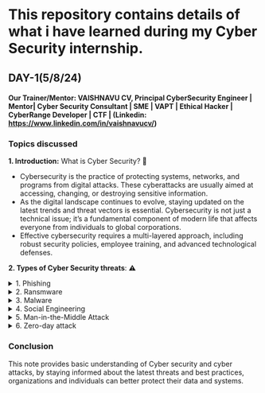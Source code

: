 # This repository contains details of what i have learned during my Cyber Security internship.

## DAY-1(5/8/24)
#### Our Trainer/Mentor: VAISHNAVU CV, Principal CyberSecurity Engineer | Mentor| Cyber Security Consultant | SME | VAPT | Ethical Hacker | CyberRange Developer | CTF | (Linkedin: https://www.linkedin.com/in/vaishnavucv/)
### Topics discussed
__1. Introduction:__ What is Cyber Security? :ninja:
+ Cybersecurity is the practice of protecting systems, networks, and programs from digital attacks. These cyberattacks are usually aimed at accessing, changing, or destroying sensitive information.
+ As the digital landscape continues to evolve, staying updated on the latest trends and threat vectors is essential. Cybersecurity is not just a technical issue; it’s a fundamental component of modern life that affects everyone from individuals to global corporations.
+ Effective cybersecurity requires a multi-layered approach, including robust security policies, employee training, and advanced technological defenses.

__2. Types of Cyber Security threats__: :warning:
<details>
   <summary>1. Phishing</summary>
   <p>Uses fraudulent emails, text messages, phone calls or websites to trick people into sharing sensitive data, downloading malware or otherwise exposing themselves to cybercrime.
      
   ![phishing_working](https://github.com/user-attachments/assets/14fbe633-d640-46bb-a5c3-c78ec56b54c7)</p>
</details>
<details>
   <summary>2. Ransmware</summary>
   <p>Malware that locks and encrypts a victim's data, files, devices or systems, rendering them inaccessible and unusable until the attacker receives a ransom payment.

![Ransmware](https://github.com/user-attachments/assets/ddbc5647-bf5c-49cb-b8c6-91337a7a3a54) </p>
</details>
<details>
   <summary>3. Malware</summary>
   <p>Any intrusive software developed by cyber criminals to steal data and damage or destroy computers and computer systems.
   
![Malware](https://github.com/user-attachments/assets/e87ff4c6-1bbc-4f79-8275-631b9c8db570)</p>
</details>                             
<details>
   <summary>4. Social Engineering</summary>
   <p>Cyber security tactic that involves tricking people into sharing sensitive information or performing actions that can compromise computer systems or steal personal information.
   
![SE](https://github.com/user-attachments/assets/77b304df-4912-44bb-9f2e-19a9382b1ca7)</p>
</details>                             
<details>
   <summary>5. Man-in-the-Middle Attack</summary>
   <p>When criminals interrupt the traffic between a two-party transaction.!
      
![Illustration-of-a-Man-in-the-Middle-attack](https://github.com/user-attachments/assets/da9bea3d-3d41-449b-9c03-f32cba687ce7)</p>
</details>                 
<details>
   <summary>6. Zero-day attack</summary>
   <p>A zero-day attack takes place when hackers exploit the flaw before developers have a chance to address it.
   
![what-is-zero-day-exploit-bg](https://github.com/user-attachments/assets/4982f1e3-8038-453f-a706-d15ddde04df0)</p>
</details>   


### Conclusion
This note provides basic understanding of Cyber security and cyber attacks, by staying informed about the latest threats and best practices, organizations and individuals can better protect their data and systems.



                    




   




